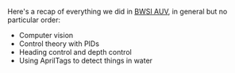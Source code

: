 Here's a recap of everything we did in [BWSI AUV](https://blksail-edu.github.io/), in general but no particular order:

* Computer vision
* Control theory with PIDs
* Heading control and depth control
* Using AprilTags to detect things in water